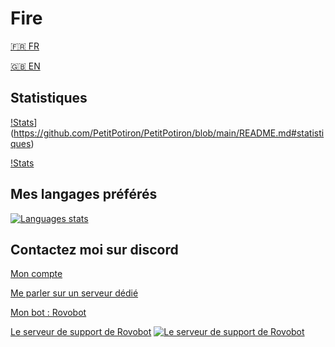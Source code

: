 # Fire
[🇫🇷 FR](https://github.com/PetitPotiron/PetitPotiron/blob/main/README.md)  

[🇬🇧 EN](https://github.com/PetitPotiron/PetitPotiron/blob/main/README_EN.md)
## Statistiques
[!Stats](https://github-readme-stats.vercel.app/api?username=PetitPotiron&show_icons=true&theme=midnight-purple)](https://github.com/PetitPotiron/PetitPotiron/blob/main/README.md#statistiques)

[!Stats](https://github-readme-streak-stats.herokuapp.com/?user=petitpotiron&theme=dark)

## Mes langages préférés
[![Languages stats](https://github-readme-stats.vercel.app/api/top-langs/?username=PetitPotiron&theme=midnight-purple)](https://github.com/PetitPotiron/PetitPotiron/blob/main/README.md#mes-langages-préférés)

## Contactez moi sur discord
[Mon compte](https://discord.com/users/715826047949471785)

[Me parler sur un serveur dédié](https://discord.com/invite/5vdbaNZnWx)

[Mon bot : Rovobot](https://discord.com/oauth2/authorize?client_id=786632468655636580&scope=bot+applications.commands&permissions=2147483647)

[Le serveur de support de Rovobot](https://discord.com/invite/5vdbaNZnWx) [![Le serveur de support de Rovobot](https://discord.com/api/guilds/800032961525317693/widget.png)](https://discord.com/invite/5vdbaNZnWx)

